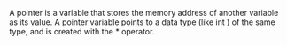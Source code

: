A pointer is a variable that stores the memory address of another variable as its value. A pointer variable points to a data type (like int ) of the same type, and is created with the * operator.
